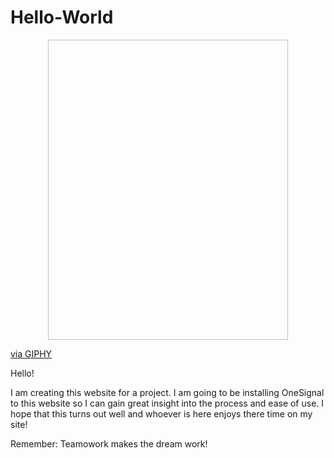 # Hello-World

<p align="center">
  <img width="384" height="480" frameBorder="0" class="giphy-embed" allowFullScreen></iframe><p><a href="https://giphy.com/gifs/eyebleach-rollin-dH16CNQJRwPsY">via GIPHY</a>
</p>

Hello!

I am creating this website for a project.  I am going to be installing OneSignal to this website so I can gain great insight into the process and ease of use.  I hope that this turns out well and whoever is here enjoys there time on my site! 

Remember: Teamowork makes the dream work!
